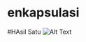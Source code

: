 # enkapsulasi
#HAsil Satu
![Alt Text](https://github.com/leo-gaming/Jobsheet-Operator/blob/master/WIN_20190725_11_02_35_Pro.jpg)
